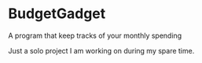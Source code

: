 # BudgetGadget
A program that keep tracks of your monthly spending 

Just a solo project I am working on during my spare time.
